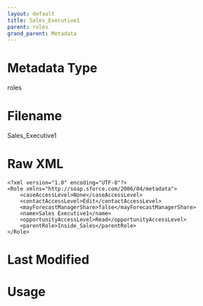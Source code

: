 ```yaml
---
layout: default
title: Sales_Executive1
parent: roles
grand_parent: Metadata
---
```

# Metadata Type
roles


# Filename 
Sales_Executive1


# Raw XML
```
<?xml version="1.0" encoding="UTF-8"?>
<Role xmlns="http://soap.sforce.com/2006/04/metadata">
    <caseAccessLevel>None</caseAccessLevel>
    <contactAccessLevel>Edit</contactAccessLevel>
    <mayForecastManagerShare>false</mayForecastManagerShare>
    <name>Sales Executive1</name>
    <opportunityAccessLevel>Read</opportunityAccessLevel>
    <parentRole>Inside_Sales</parentRole>
</Role>
```


# Last Modified


# Usage
